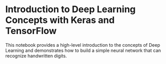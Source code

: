 # Introduction to Deep Learning Concepts with Keras and TensorFlow
This notebook provides a high-level introduction to the concepts of Deep Learning and demonstrates how to build a simple neural network that can recognize handwritten digits.